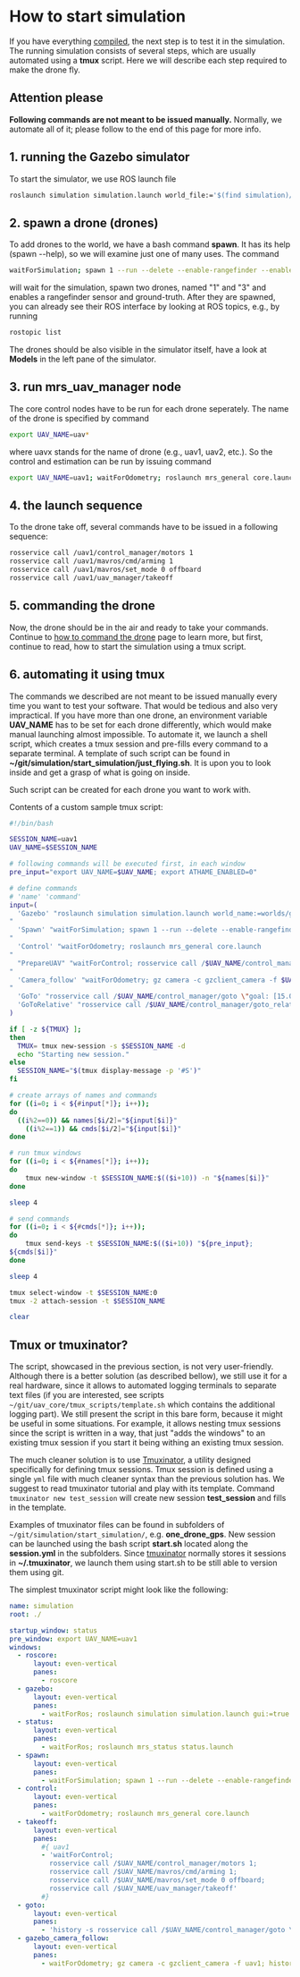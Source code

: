 # How to start simulation

If you have everything [compiled](how_to_compiled), the next step is to test it in the simulation.
The running simulation consists of several steps, which are usually automated using a **tmux** script.
Here we will describe each step required to make the drone fly.

## Attention please

**Following commands are not meant to be issued manually.**
Normally, we automate all of it; please follow to the end of this page for more info.

## 1. running the Gazebo simulator

To start the simulator, we use ROS launch file
```bash
roslaunch simulation simulation.launch world_file:='$(find simulation)/worlds/grass_plane.world' gui:=true
```

## 2. spawn a drone (drones)

To add drones to the world, we have a bash command **spawn**.
It has its help (spawn --help), so we will examine just one of many uses.
The command
```bash
waitForSimulation; spawn 1 --run --delete --enable-rangefinder --enable-ground-truth & spawn 3 --run --delete --enable-rangefinder --enable-ground-truth && fg

```
will wait for the simulation, spawn two drones, named "1" and "3" and enables a rangefinder sensor and ground-truth.
After they are spawned, you can already see their ROS interface by looking at ROS topics, e.g., by running
```bash
rostopic list
```
The drones should be also visible in the simulator itself, have a look at **Models** in the left pane of the simulator.

## 3. run mrs_uav_manager node

The core control nodes have to be run for each drone seperately. The name of the drone is specified by command
```bash
export UAV_NAME=uav*
```
where uavx stands for the name of drone (e.g., uav1, uav2, etc.). So the control and estimation can be run by issuing command
```bash
export UAV_NAME=uav1; waitForOdometry; roslaunch mrs_general core.launch 
```

## 4. the launch sequence

To the drone take off, several commands have to be issued in a following sequence:

```bash
rosservice call /uav1/control_manager/motors 1
rosservice call /uav1/mavros/cmd/arming 1
rosservice call /uav1/mavros/set_mode 0 offboard
rosservice call /uav1/uav_manager/takeoff
```

## 5. commanding the drone

Now, the drone should be in the air and ready to take your commands.
Continue to [how to command the drone](commanding_the_drone) page to learn more, but first, continue to read, how to start the simulation using a tmux script.

## 6. automating it using tmux

The commands we described are not meant to be issued manually every time you want to test your software.
That would be tedious and also very impractical.
If you have more than one drone, an environment variable **UAV_NAME** has to be set for each drone differently, which would make manual launching almost impossible.
To automate it, we launch a shell script, which creates a tmux session and pre-fills every command to a separate terminal.
A template of such script can be found in **~/git/simulation/start_simulation/just_flying.sh**.
It is upon you to look inside and get a grasp of what is going on inside.

Such script can be created for each drone you want to work with.

Contents of a custom sample tmux script:
```bash
#!/bin/bash

SESSION_NAME=uav1
UAV_NAME=$SESSION_NAME

# following commands will be executed first, in each window
pre_input="export UAV_NAME=$UAV_NAME; export ATHAME_ENABLED=0"

# define commands
# 'name' 'command'
input=(
  'Gazebo' "roslaunch simulation simulation.launch world_name:=worlds/grass_plane.world gui:=true
"
  'Spawn' "waitForSimulation; spawn 1 --run --delete --enable-rangefinder --enable-ground-truth
"
  'Control' "waitForOdometry; roslaunch mrs_general core.launch
"
  "PrepareUAV" "waitForControl; rosservice call /$UAV_NAME/control_manager/motors 1; rosservice call /$UAV_NAME/mavros/cmd/arming 1; rosservice call /$UAV_NAME/mavros/set_mode 0 offboard; rosservice call /$UAV_NAME/uav_manager/takeoff;
"
  'Camera_follow' "waitForOdometry; gz camera -c gzclient_camera -f $UAV_NAME
"
  'GoTo' "rosservice call /$UAV_NAME/control_manager/goto \"goal: [15.0, 15.0, 2.0, 0.0]\""
  'GoToRelative' "rosservice call /$UAV_NAME/control_manager/goto_relative \"goal: [5.0, 5.0, 1.0, 3.14]\""
)

if [ -z ${TMUX} ];
then
  TMUX= tmux new-session -s $SESSION_NAME -d
  echo "Starting new session."
else
  SESSION_NAME="$(tmux display-message -p '#S')"
fi

# create arrays of names and commands
for ((i=0; i < ${#input[*]}; i++));
do
  ((i%2==0)) && names[$i/2]="${input[$i]}" 
	((i%2==1)) && cmds[$i/2]="${input[$i]}"
done

# run tmux windows
for ((i=0; i < ${#names[*]}; i++));
do
	tmux new-window -t $SESSION_NAME:$(($i+10)) -n "${names[$i]}"
done

sleep 4

# send commands
for ((i=0; i < ${#cmds[*]}; i++));
do
	tmux send-keys -t $SESSION_NAME:$(($i+10)) "${pre_input};
${cmds[$i]}"
done

sleep 4

tmux select-window -t $SESSION_NAME:0
tmux -2 attach-session -t $SESSION_NAME

clear
```

## Tmux or tmuxinator?

The script, showcased in the previous section, is not very user-friendly.
Although there is a better solution (as described bellow), we still use it for a real hardware, since it allows to automated logging terminals to separate text files (if you are interested, see scripts `~/git/uav_core/tmux_scripts/template.sh` which contains the additional logging part).
We still present the script in this bare form, because it might be useful in some situations.
For example, it allows nesting tmux sessions since the script is written in a way, that just "adds the windows" to an existing tmux session if you start it being withing an existing tmux session.

The much cleaner solution is to use [Tmuxinator](https://github.com/tmuxinator/tmuxinator), a utility designed specifically for defining tmux sessions.
Tmux session is defined using a single `yml` file with much cleaner syntax than the previous solution has.
We suggest to read tmuxinator tutorial and play with its template.
Command `tmuxinator new test_session` will create new session **test_session** and fills in the template.

Examples of tmuxinator files can be found in subfolders of `~/git/simulation/start_simulation/`, e.g. **one_drone_gps**.
New session can be launched using the bash script **start.sh** located along the **session.yml** in the subfolders.
Since [tmuxinator](https://github.com/tmuxinator/tmuxinator) normally stores it sessions in **~/.tmuxinator**, we launch them using start.sh to be still able to version them using git.

The simplest tmuxinator script might look like the following:

```yaml
name: simulation
root: ./

startup_window: status
pre_window: export UAV_NAME=uav1
windows:
  - roscore:
      layout: even-vertical
      panes:
        - roscore
  - gazebo:
      layout: even-vertical
      panes:
        - waitForRos; roslaunch simulation simulation.launch gui:=true
  - status:
      layout: even-vertical
      panes:
        - waitForRos; roslaunch mrs_status status.launch
  - spawn:
      layout: even-vertical
      panes:
        - waitForSimulation; spawn 1 --run --delete --enable-rangefinder --enable-ground-truth
  - control:
      layout: even-vertical
      panes:
        - waitForOdometry; roslaunch mrs_general core.launch
  - takeoff:
      layout: even-vertical
      panes:
        #{ uav1
        - 'waitForControl;
          rosservice call /$UAV_NAME/control_manager/motors 1;
          rosservice call /$UAV_NAME/mavros/cmd/arming 1;
          rosservice call /$UAV_NAME/mavros/set_mode 0 offboard;
          rosservice call /$UAV_NAME/uav_manager/takeoff'
        #}
  - goto:
      layout: even-vertical
      panes:
        - 'history -s rosservice call /$UAV_NAME/control_manager/goto \"goal: \[0.0, 10.0, 1.5, 0.0\]\"'
  - gazebo_camera_follow:
      layout: even-vertical
      panes:
        - waitForOdometry; gz camera -c gzclient_camera -f uav1; history -s gz camera -c gzclient_camera -f uav1
```

